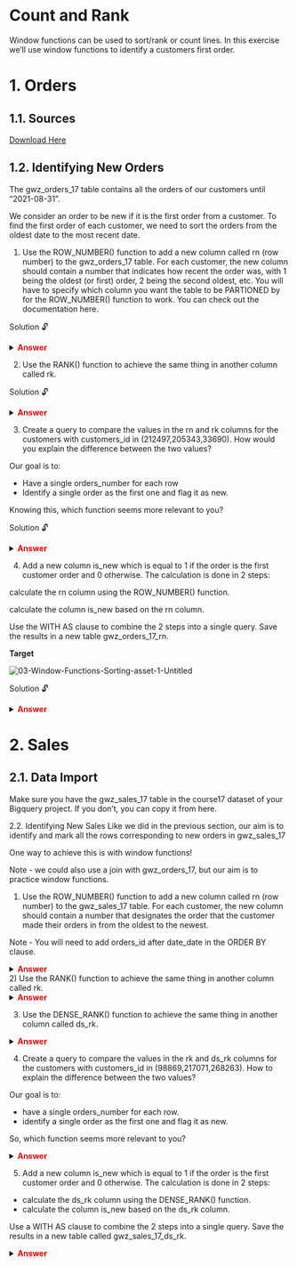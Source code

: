 # Count and Rank

Window functions can be used to sort/rank or count lines. In this exercise we’ll use window functions to identify a customers first order.

# 1. Orders

## 1.1. Sources

[Download Here](https://console.cloud.google.com/bigquery?project=data-analytics-bootcamp-363212&ws=!1m5!1m4!4m3!1sdata-analytics-bootcamp-363212!2scourse17!3sgwz_orders_17)


## 1.2. Identifying New Orders
The gwz_orders_17 table contains all the orders of our customers until “2021-08-31”.

We consider an order to be new if it is the first order from a customer. To find the first order of each customer, we need to sort the orders from the oldest date to the most recent date.

1) Use the ROW_NUMBER() function to add a new column called rn (row number) to the gwz_orders_17 table. For each customer, the new column should contain a number that indicates how recent the order was, with 1 being the oldest (or first) order, 2 being the second oldest, etc. You will have to specify which column you want the table to be PARTIONED by for the ROW_NUMBER() function to work. You can check out the documentation here.

Solution 🔓

<details>
    <summary> <font color="red"><b>Answer</b></font></summary>

```
 SELECT
     date_date
     ,customers_id
     ### Key ###
     ,orders_id
     ###########
     ,ROW_NUMBER() OVER (PARTITION BY customers_id ORDER BY date_date) AS rn
 FROM `course17.gwz_orders_17`
 ORDER BY
     customers_id
     ,date_date
     ,rn
```


</details>


2) Use the RANK() function to achieve the same thing in another column called rk.

Solution 🔓

<details>
    <summary> <font color="red"><b>Answer</b></font></summary>

```
 SELECT
     date_date
     ,customers_id
     ### Key ###
     ,orders_id
     ###########
     ,ROW_NUMBER() OVER (PARTITION BY customers_id ORDER BY date_date) AS rn
     ,RANK() OVER (PARTITION BY customers_id ORDER BY date_date) AS rk
 FROM `course17.gwz_orders_17`
 ORDER BY
     customers_id
     ,date_date
     ,rn
```


</details>


3) Create a query to compare the values in the rn and rk columns for the customers with customers_id in (212497,205343,33690). How would you explain the difference between the two values?

Our goal is to:
- Have a single orders_number for each row
- Identify a single order as the first one and flag it as new.

Knowing this, which function seems more relevant to you?

Solution 🔓

<details>
    <summary> <font color="red"><b>Answer</b></font></summary>

Some customers place several orders on the same date. When using ROW_NUMBER(), an arbitrary order is made between orders of the same date, which ensures that there are no rows with the same order number. When using RANK(), the same rank is assigned to orders made on the same day, which is not what we want as we could have several first orders for the same customer. In our scenario, using ROW_NUMBER() is more appropriate.

```
 SELECT
     date_date
     ,customers_id
     ### Key ###
     ,orders_id
     ###########
     ,ROW_NUMBER() OVER (PARTITION BY customers_id ORDER BY date_date) AS rn
     ,RANK() OVER (PARTITION BY customers_id ORDER BY date_date) AS rk
 FROM `course17.gwz_orders_17`
 WHERE customers_id IN (33690,205343,212497)
 ORDER BY
     customers_id
     ,date_date
     ,rn
```

 Note - orders_id is an incremental id affected to order. The smaller it is, the older the order is. If we want to distinguish same-date orders we could ORDER BY orders_id after date_date

```
SELECT
     date_date
     ,customers_id
     ### Key ###
     ,orders_id
     ###########
     ,ROW_NUMBER() OVER (PARTITION BY customers_id ORDER BY date_date,orders_id) AS rn
     ,RANK() OVER (PARTITION BY customers_id ORDER BY date_date,orders_id) AS rk
 FROM `course17.gwz_orders_17`
 WHERE customers_id IN (33690,205343,212497)
 ORDER BY
     customers_id
     ,date_date
     ,rn
```

</details>


4) Add a new column is_new which is equal to 1 if the order is the first customer order and 0 otherwise. The calculation is done in 2 steps:

calculate the rn column using the ROW_NUMBER() function.

calculate the column is_new based on the rn column.

Use the WITH AS clause to combine the 2 steps into a single query. Save the results in a new table gwz_orders_17_rn.

**Target**

![03-Window-Functions-Sorting-asset-1-Untitled](https://github.com/user-attachments/assets/c18c7fc5-c8d4-468b-a2c8-11facf4ad91a)


Solution 🔓

<details>
    <summary> <font color="red"><b>Answer</b></font></summary>

```
 WITH orders_rn AS
     (SELECT
     date_date
     ,customers_id
     ### Key ###
     ,orders_id
     ###########
     ,ROW_NUMBER() OVER (PARTITION BY customers_id ORDER BY date_date,orders_id) AS rn
     FROM `course17.gwz_orders_17`
     WHERE TRUE
     -- AND customers_id IN (33690,205343,212497)
     ORDER BY
     customers_id
     ,date_date
     ,rn)

 SELECT
     date_date
     ,customers_id
     ### Key ###
     ,orders_id
     ###########
     ,rn
     ,IF(rn=1,1,0) AS is_new
 FROM orders_rn
 ORDER BY
     customers_id
     ,date_date
     ,rn
```


</details>


# 2. Sales

## 2.1. Data Import

Make sure you have the gwz_sales_17 table in the course17 dataset of your Bigquery project. If you don’t, you can copy it from here.

2.2. Identifying New Sales
Like we did in the previous section, our aim is to identify and mark all the rows corresponding to new orders in gwz_sales_17

One way to achieve this is with window functions!

Note - we could also use a join with gwz_orders_17, but our aim is to practice window functions.

1) Use the ROW_NUMBER() function to add a new column called rn (row number) to the gwz_sales_17 table. For each customer, the new column should contain a number that designates the order that the customer made their orders in from the oldest to the newest.

Note - You will need to add orders_id after date_date in the ORDER BY clause.


<details>
    <summary> <font color="red"><b>Answer</b></font></summary>

```
 SELECT
     date_date
     ,customers_id
     ### Key ###
     ,orders_id
     ,products_id
     ###########
     ,ROW_NUMBER() OVER (PARTITION BY customers_id ORDER BY date_date,orders_id) AS rn
 FROM `course17.gwz_sales_17`
 ORDER BY
     customers_id
     ,date_date
     ,orders_id
     ,rn
```


</details>
2) Use the RANK() function to achieve the same thing in another column called rk.

<details>
    <summary> <font color="red"><b>Answer</b></font></summary>

```
 SELECT
     date_date
     ,customers_id
     ### Key ###
     ,orders_id
     ,products_id
     ###########
     ,ROW_NUMBER() OVER (PARTITION BY customers_id ORDER BY date_date,orders_id) AS rn
     ,RANK() OVER (PARTITION BY customers_id ORDER BY date_date,orders_id) AS rk
 FROM `course17.gwz_sales_17`
 ORDER BY
     customers_id
     ,date_date
     ,orders_id
     ,rn
```


</details>

3) Use the DENSE_RANK() function to achieve the same thing in another column called ds_rk.


<details>
    <summary> <font color="red"><b>Answer</b></font></summary>

```
SELECT
     date_date
     ,customers_id
     ### Key ###
     ,orders_id
     ,products_id
     ###########
     ,ROW_NUMBER() OVER (PARTITION BY customers_id ORDER BY date_date,orders_id) AS rn
     ,RANK() OVER (PARTITION BY customers_id ORDER BY date_date,orders_id) AS rk
     ,DENSE_RANK() OVER (PARTITION BY customers_id ORDER BY date_date,orders_id) AS ds_rk
 FROM `course17.gwz_sales_17`
 ORDER BY
     customers_id
     ,date_date
     ,orders_id
     ,rn
```


</details>

4) Create a query to compare the values in the rk and ds_rk columns for the customers with customers_id in (98869,217071,268263). How to explain the difference between the two values?

Our goal is to:

- have a single orders_number for each row.
- identify a single order as the first one and flag it as new.

So, which function seems more relevant to you?

<details>
    <summary> <font color="red"><b>Answer</b></font></summary>

When using RANK(), the products_id from the same orders have the same values. However, the rank values vary from order to order depending on the number of products included in each order.

DENSE_RANK() looks more appropriate. All products with the same orders_id have the same values. There is no difference based on how many products there are in each order.

```
 SELECT
     date_date
     ,customers_id
     ### Key ###
     ,orders_id
     ,products_id
     ###########
     ,ROW_NUMBER() OVER (PARTITION BY customers_id ORDER BY date_date,orders_id) AS rn
     ,RANK() OVER (PARTITION BY customers_id ORDER BY date_date,orders_id) AS rk
     ,DENSE_RANK() OVER (PARTITION BY customers_id ORDER BY date_date,orders_id) AS ds_rk
 FROM `course17.gwz_sales_17`
 WHERE TRUE
     AND customers_id IN (98869,217071,268263)
 ORDER BY
     customers_id
     ,date_date
     ,orders_id
     ,rn
```


</details>


5) Add a new column is_new which is equal to 1 if the order is the first customer order and 0 otherwise. The calculation is done in 2 steps:

- calculate the ds_rk column using the DENSE_RANK() function.
- calculate the column is_new based on the ds_rk column.

Use a WITH AS clause to combine the 2 steps into a single query. Save the results in a new table called gwz_sales_17_ds_rk.


<details>
    <summary> <font color="red"><b>Answer</b></font></summary>

```
 WITH sales_ds_rk AS
     (SELECT
     date_date
     ,customers_id
     ### Key ###
     ,orders_id
     ,products_id
     ###########
     ,DENSE_RANK() OVER (PARTITION BY customers_id ORDER BY date_date,orders_id) AS ds_rk
     FROM `course17.gwz_sales_17`
     ORDER BY
     customers_id
     ,date_date
     ,orders_id
     ,ds_rk)

 SELECT
     date_date
     ,customers_id
     ### Key ###
     ,orders_id
     ,products_id
     ###########
     ,ds_rk
     ,IF(ds_rk=1,1,0) AS is_new
 FROM sales_ds_rk
 ORDER BY
     customers_id
     ,date_date
     ,orders_id
```


</details>
